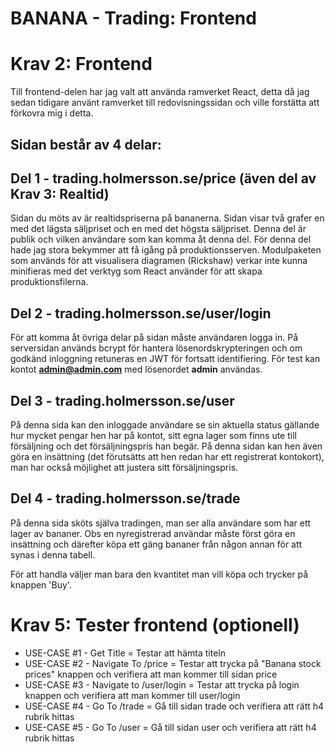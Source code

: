 BANANA - Trading: Frontend
========================================

# Krav 2: Frontend
Till frontend-delen har jag valt att använda ramverket React, detta då jag sedan tidigare använt ramverket till redovisningssidan och ville forstätta att förkovra mig i detta.

## Sidan består av 4 delar:

## Del 1 - trading.holmersson.se/price (även del av Krav 3: Realtid)
Sidan du möts av är realtidspriserna på bananerna. Sidan visar två grafer en med det lägsta säljpriset och en med det högsta säljpriset. Denna del är publik och vilken användare som kan komma åt denna del.
För denna del hade jag stora bekymmer att få igång på produktionsserven. Modulpaketen som används för att visualisera diagramen (Rickshaw) verkar inte kunna minifieras med det verktyg som React använder för att skapa produktionsfilerna.

## Del 2 - trading.holmersson.se/user/login
För att komma åt övriga delar på sidan måste användaren logga in. På serversidan används bcrypt för hantera lösenordskrypteringen och om godkänd inloggning retuneras en JWT för fortsatt identifiering.
För test kan kontot **admin@admin.com** med lösenordet **admin** användas.

## Del 3 - trading.holmersson.se/user
På denna sida kan den inloggade användare se sin aktuella status gällande hur mycket pengar hen har på kontot, sitt egna lager som finns ute till försäljning och det försäljningspris han begär. På denna sidan kan hen även göra en insättning (det förutsätts att hen redan har ett registrerat kontokort), man har också möjlighet att justera sitt försäljningspris.

## Del 4 - trading.holmersson.se/trade
På denna sida sköts själva tradingen, man ser alla användare som har ett lager av bananer. Obs en nyregistrerad användar måste först göra en insättning och därefter köpa ett gäng bananer från någon annan för att synas i denna tabell.

För att handla väljer man bara den kvantitet man vill köpa och trycker på knappen 'Buy'.

# Krav 5: Tester frontend (optionell)
- USE-CASE #1 - Get Title = Testar att hämta titeln
- USE-CASE #2 - Navigate To /price = Testar att trycka på "Banana stock prices" knappen och verifiera att man kommer till sidan price
- USE-CASE #3 - Navigate to /user/login = Testar att trycka på login knappen och verifiera att man kommer till user/login
- USE-CASE #4 - Go To /trade = Gå till sidan trade och verifiera att rätt h4 rubrik hittas
- USE-CASE #5 - Go To /user = Gå till sidan user och verifiera att rätt h4 rubrik hittas
